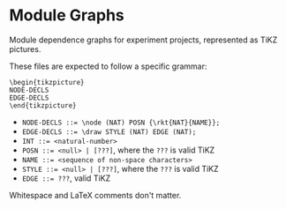Module Graphs
=============

Module dependence graphs for experiment projects, represented as TiKZ pictures.

These files are expected to follow a specific grammar:
```
\begin{tikzpicture}
NODE-DECLS
EDGE-DECLS
\end{tikzpicture}
```

- `NODE-DECLS ::= \node (NAT) POSN {\rkt{NAT}{NAME}};`
- `EDGE-DECLS ::= \draw STYLE (NAT) EDGE (NAT);`
- `INT ::= <natural-number>`
- `POSN ::= <null> | [???]`, where the `???` is valid TiKZ
- `NAME ::= <sequence of non-space characters>`
- `STYLE ::= <null> | [???]`, where the `???` is valid TiKZ
- `EDGE ::= ???`, valid TiKZ

Whitespace and LaTeX comments don't matter.
